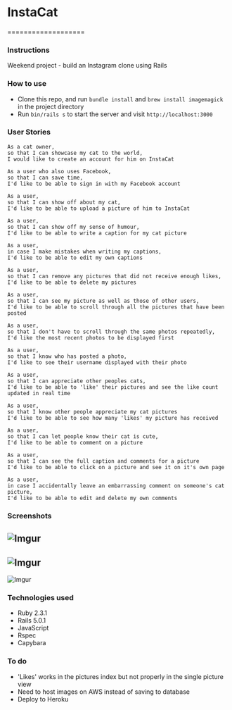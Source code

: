 # InstaCat
===================

### Instructions

Weekend project - build an Instagram clone using Rails

### How to use

* Clone this repo, and run `bundle install` and `brew install imagemagick` in the project directory
* Run `bin/rails s` to start the server and visit `http://localhost:3000`

### User Stories

```
As a cat owner,
so that I can showcase my cat to the world,
I would like to create an account for him on InstaCat
```

```
As a user who also uses Facebook,
so that I can save time,
I'd like to be able to sign in with my Facebook account
```

```
As a user,
so that I can show off about my cat,
I'd like to be able to upload a picture of him to InstaCat
```

```
As a user,
so that I can show off my sense of humour,
I'd like to be able to write a caption for my cat picture
```

```
As a user,
in case I make mistakes when writing my captions,
I'd like to be able to edit my own captions
```

```
As a user,
so that I can remove any pictures that did not receive enough likes,
I'd like to be able to delete my pictures
```

```
As a user,
so that I can see my picture as well as those of other users,
I'd like to be able to scroll through all the pictures that have been posted
```

```
As a user,
so that I don't have to scroll through the same photos repeatedly,
I'd like the most recent photos to be displayed first
```

```
As a user,
so that I know who has posted a photo,
I'd like to see their username displayed with their photo
```

```
As a user,
so that I can appreciate other peoples cats,
I'd like to be able to 'like' their pictures and see the like count updated in real time
```

```
As a user,
so that I know other people appreciate my cat pictures
I'd like to be able to see how many 'likes' my picture has received
```

```
As a user,
so that I can let people know their cat is cute,
I'd like to be able to comment on a picture
```

```
As a user,
so that I can see the full caption and comments for a picture
I'd like to be able to click on a picture and see it on it's own page
```

```
As a user,
in case I accidentally leave an embarrassing comment on someone's cat picture,
I'd like to be able to edit and delete my own comments
```

### Screenshots

![Imgur](http://i.imgur.com/K0WDff9.png)
------------
![Imgur](http://i.imgur.com/FnvrMg4.png)
------------
![Imgur](http://i.imgur.com/gUvI82n.png)


### Technologies used

* Ruby 2.3.1
* Rails 5.0.1
* JavaScript
* Rspec
* Capybara

### To do

* 'Likes' works in the pictures index but not properly in the single picture view
* Need to host images on AWS instead of saving to database
* Deploy to Heroku
